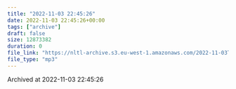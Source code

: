 ```yaml
---
title: "2022-11-03 22:45:26"
date: 2022-11-03 22:45:26+00:00
tags: ["archive"]
draft: false
size: 12873382
duration: 0
file_link: "https://nltl-archive.s3.eu-west-1.amazonaws.com/2022-11-03T224526.mp3"
file_type: "mp3"
---
```

Archived at 2022-11-03 22:45:26
            